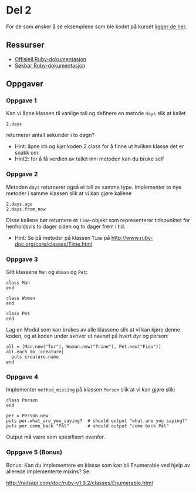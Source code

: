 # Del 2

For de som ønsker å se eksemplene som ble kodet på kurset [ligger de her](del_2/eksempler).

## Ressurser

* [Offisiell Ruby-dokumentasjon](http://ruby-doc.org/core/)
* [Søkbar Ruby-dokumentasjon](http://railsapi.com/doc/ruby-v1.9.2/)


## Oppgaver

### Oppgave 1
Kan vi åpne klassen til vanlige tall og definere en metode `days` slik at kallet

    2.days

returnerer antall sekunder i to døgn?

- Hint: åpne irb og kjør koden 2.class for å finne ut hvilken klasse det er snakk om.
- Hint2: for å få verdien av tallet inni metoden kan du bruke self

### Oppgave 2 

Metoden `days` returnerer også et tall av samme type. Implementer to nye metoder i samme klassen slik at vi kan gjøre kallene

    2.days.ago
    2.days.from_now

Disse kallene bør returnere et `Time`-objekt som representerer tidspunktet for henholdsvis to dager siden og to dager frem i tid.

- Hint: Se på metoder på klassen `Time` på http://www.ruby-doc.org/core/classes/Time.html

### Oppgave 3 

Gitt klassene `Man` og `Woman` og `Pet`:

    class Man
    end

    class Woman
    end

    class Pet
    end

Lag en Modul som kan brukes av alle klassene slik at vi kan kjøre denne koden, og at koden under skriver ut navnet på hvert dyr og person:

    all = [Man.new("Tor"), Woman.new("Trine"), Pet.new("Fido")]
    all.each do |creature|
      puts creature.name
    end

### Oppgave 4 

Implementer `method_missing` på klassen `Person` slik at vi kan gjøre slik:

    class Person
    end
    
    per = Person.new
    puts per.what_are_you_saying?  # should output "what are you saying?"
    puts per.come_back "Pål"       # should output "come back Pål"

Output må være som spesifisert ovenfor.

### Oppgave 5 (Bonus)

Bonus: Kan du implementere en klasse som kan bli Enumerable ved hjelp av allerede implementerte mixins? Se:

http://railsapi.com/doc/ruby-v1.9.2/classes/Enumerable.html
